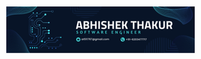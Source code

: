 ![logo](https://github.com/abhishekThakur14/abhishekThakur14/blob/main/Navy%20Blue%20Geometric%20Technology%20LinkedIn%20Banner.png)
